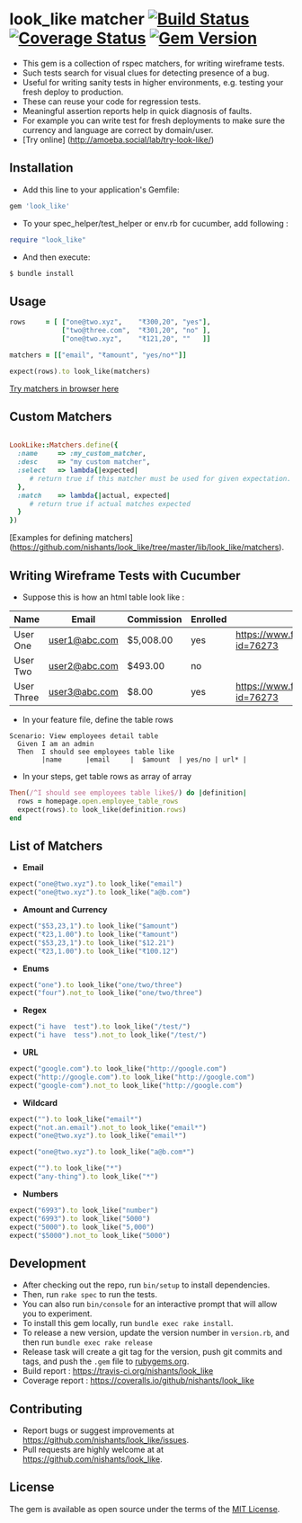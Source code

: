 # look_like matcher [![Build Status](https://travis-ci.org/nishants/look_like.svg?branch=master)](https://travis-ci.org/nishants/look_like) [![Coverage Status](https://coveralls.io/repos/github/nishants/look_like/badge.svg)](https://coveralls.io/github/nishants/look_like) [![Gem Version](https://badge.fury.io/rb/look_like.svg)](https://badge.fury.io/rb/look_like)

- This gem is a collection of rspec matchers, for writing wireframe tests.
- Such tests search for visual clues for detecting presence of a bug.
- Useful for writing sanity tests in higher environments, e.g. testing your fresh deploy to production.
- These can reuse your code for regression tests.  
- Meaningful assertion reports help in quick diagnosis of faults. 
- For example you can write test for fresh deployments to make sure the currency and language are correct by domain/user. 
- [Try online] (http://amoeba.social/lab/try-look-like/)

## Installation

- Add this line to your application's Gemfile:
```ruby
gem 'look_like'
```

- To your spec_helper/test_helper or env.rb for cucumber, add following : 
```ruby
require "look_like"
```


- And then execute:
```bash
$ bundle install
```

## Usage
```ruby
rows     = [ ["one@two.xyz",    "₹300,20", "yes"],
             ["two@three.com",  "₹301,20", "no" ],
             ["one@two.xyz",    "₹121,20", ""   ]]

matchers = [["email", "₹amount", "yes/no*"]]

expect(rows).to look_like(matchers)    
```

[Try matchers in browser here](http://amoeba.social/lab/try-look-like/)
## Custom Matchers
```ruby

LookLike::Matchers.define({
  :name     => :my_custom_matcher,
  :desc     => "my custom matcher",
  :select   => lambda{|expected|
     # return true if this matcher must be used for given expectation.
  },
  :match    => lambda{|actual, expected|
     # return true if actual matches expected
  } 
})
```
[Examples for defining matchers] (https://github.com/nishants/look_like/tree/master/lib/look_like/matchers).


## Writing Wireframe Tests with Cucumber
- Suppose this is how an html table look like :

| Name       | Email         | Commission | Enrolled | HomePage                                      |
|------------|---------------|------------|----------|-----------------------------------------------|
| User One   | user1@abc.com | $5,008.00  | yes      | https://www.facebook.com/profile.php?id=76273 |
| User Two   | user2@abc.com | $493.00    | no       |                                               |
| User Three | user3@abc.com | $8.00      | yes      | https://www.facebook.com/profile.php?id=76273 |

- In your feature file, define the table rows   
```gherkin
Scenario: View employees detail table
  Given I am an admin
  Then  I should see employees table like
        |name      |email     |  $amount  | yes/no | url* |
```

- In your steps, get table rows as array of array
```ruby
Then(/^I should see employees table like$/) do |definition|
  rows = homepage.open.employee_table_rows
  expect(rows).to look_like(definition.rows)
end
```

## List of Matchers
- **Email**
```ruby
expect("one@two.xyz").to look_like("email")
expect("one@two.xyz").to look_like("a@b.com")
```

- **Amount and Currency**
```ruby
expect("$53,23,1").to look_like("$amount")
expect("₹23,1.00").to look_like("₹amount")
expect("$53,23,1").to look_like("$12.21")
expect("₹23,1.00").to look_like("₹100.12")
```

- **Enums**
```ruby
expect("one").to look_like("one/two/three")
expect("four").not_to look_like("one/two/three")
```

- **Regex**
```ruby
expect("i have  test").to look_like("/test/")
expect("i have  tess").not_to look_like("/test/")
```

- **URL**
```ruby
expect("google.com").to look_like("http://google.com")
expect("http://google.com").to look_like("http://google.com")
expect("google-com").not_to look_like("http://google.com")
```

- **Wildcard**
```ruby
expect("").to look_like("email*")
expect("not.an.email").not_to look_like("email*")
expect("one@two.xyz").to look_like("email*")

expect("one@two.xyz").to look_like("a@b.com*")

expect("").to look_like("*")
expect("any-thing").to look_like("*")
```

- **Numbers**
```ruby
expect("6993").to look_like("number")
expect("6993").to look_like("5000")
expect("5000").to look_like("5,000")
expect("$5000").not_to look_like("5000")
```

## Development
- After checking out the repo, run `bin/setup` to install dependencies. 
- Then, run `rake spec` to run the tests. 
- You can also run `bin/console` for an interactive prompt that will allow you to experiment.
- To install this gem locally, run `bundle exec rake install`. 
- To release a new version, update the version number in `version.rb`, and then run `bundle exec rake release`
- Release task  will create a git tag for the version, push git commits and tags, and push the `.gem` file to [rubygems.org](https://rubygems.org).
- Build report : https://travis-ci.org/nishants/look_like
- Coverage report : https://coveralls.io/github/nishants/look_like

## Contributing
- Report bugs or suggest improvements at https://github.com/nishants/look_like/issues.
- Pull requests are highly welcome at at https://github.com/nishants/look_like. 

## License
The gem is available as open source under the terms of the [MIT License](http://opensource.org/licenses/MIT).

